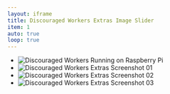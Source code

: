```yaml
---
layout: iframe
title: Discouraged Workers Extras Image Slider
item: 1
auto: true
loop: true
---
```


* ![Discouraged Workers Running on Raspberry Pi](https://yggdrasilstudio-cdn.sirv.com/lee_yunseok/2018/11/discouraged_workers_raspi_koreana.webp)
* ![Discouraged Workers Extras Screenshot 01](https://yggdrasilstudio-cdn.sirv.com/lee_yunseok/2018/11/discouraged_workers_404910_ss_1.webp)
* ![Discouraged Workers Extras Screenshot 02](https://yggdrasilstudio-cdn.sirv.com/lee_yunseok/2018/11/discouraged_workers_404910_ss_2.webp)
* ![Discouraged Workers Extras Screenshot 03](https://yggdrasilstudio-cdn.sirv.com/lee_yunseok/2018/11/discouraged_workers_404910_ss_3.webp)